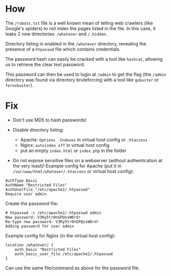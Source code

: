 # How

The `/robots.txt` file is a well known mean of telling web crawlers (like Google's spiders)
to not index the pages listed in the file. In this case, it leaks 2 new directories:
`/whatever` and `/.hidden`.

Directory listing in enabled in the `/whatever` directory, revealing the presence
of a `htpasswd` file which contains credentials.

The password hash can easily be cracked with a tool like `hashcat`, allowing us to retrieve
the clear text password.

This password can then be used to login at `/admin` to get the flag (the `/admin`
directory was found via directory bruteforcing with a tool like `gobuster` or `feroxbuster`).

# Fix

- Don't use MD5 to hash passwords!

- Disable directory listing:
    - Apache: `Options -Indexes` in virtual host config or `.htaccess`
    - Nginx: `autoindex off` in virtual host config
    - put an empty `index.html` or `index.php` in the folder

- Do not expose sensitive files on a webserver (without authentication at the very least)!
Example config for Apache (put it in `/var/www/html/whatever/.htaccess` or virtual host config):

```
AuthType Basic
AuthName "Restricted Files"
AuthUserFile "/etc/apache2/.htpasswd"
Require user admin
```

Create the password file:

```
# htpasswd -c /etc/apache2/.htpasswd admin
New password: V3Ry5tr0nGP@ssW0rd!
Re-type new password: V3Ry5tr0nGP@ssW0rd!
Adding password for user admin
```

Example config for Nginx (in the virtual host config):

```
location /whatever/ {
    auth_basic "Restricted Files"
    auth_basic_user_file /etc/apache2/.htpasswd
}
```

Can use the same file/command as above for the password file.

